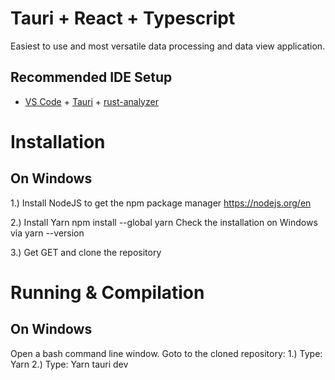 # Tauri + React + Typescript

Easiest to use and most versatile data processing and data view application.

## Recommended IDE Setup

- [VS Code](https://code.visualstudio.com/) + [Tauri](https://marketplace.visualstudio.com/items?itemName=tauri-apps.tauri-vscode) + [rust-analyzer](https://marketplace.visualstudio.com/items?itemName=rust-lang.rust-analyzer)


# Installation

## On Windows
1.) Install NodeJS 
to get the npm package manager 
https://nodejs.org/en

2.) Install Yarn
npm install --global yarn
Check the installation on Windows via
yarn --version

3.) Get GET and clone the repository

# Running & Compilation

## On Windows
Open a bash command line window.
Goto to the cloned repository:
1.) Type: 
Yarn
2.) Type:
Yarn tauri dev
